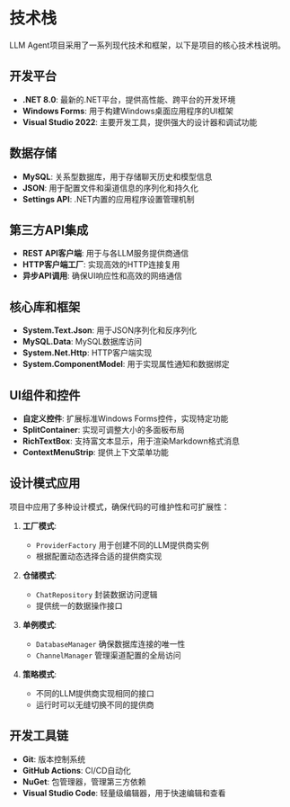 # 技术栈

LLM Agent项目采用了一系列现代技术和框架，以下是项目的核心技术栈说明。

## 开发平台

- **.NET 8.0**: 最新的.NET平台，提供高性能、跨平台的开发环境
- **Windows Forms**: 用于构建Windows桌面应用程序的UI框架
- **Visual Studio 2022**: 主要开发工具，提供强大的设计器和调试功能

## 数据存储

- **MySQL**: 关系型数据库，用于存储聊天历史和模型信息
- **JSON**: 用于配置文件和渠道信息的序列化和持久化
- **Settings API**: .NET内置的应用程序设置管理机制

## 第三方API集成

- **REST API客户端**: 用于与各LLM服务提供商通信
- **HTTP客户端工厂**: 实现高效的HTTP连接复用
- **异步API调用**: 确保UI响应性和高效的网络通信

## 核心库和框架

- **System.Text.Json**: 用于JSON序列化和反序列化
- **MySQL.Data**: MySQL数据库访问
- **System.Net.Http**: HTTP客户端实现
- **System.ComponentModel**: 用于实现属性通知和数据绑定

## UI组件和控件

- **自定义控件**: 扩展标准Windows Forms控件，实现特定功能
- **SplitContainer**: 实现可调整大小的多面板布局
- **RichTextBox**: 支持富文本显示，用于渲染Markdown格式消息
- **ContextMenuStrip**: 提供上下文菜单功能

## 设计模式应用

项目中应用了多种设计模式，确保代码的可维护性和可扩展性：

1. **工厂模式**: 
   - `ProviderFactory` 用于创建不同的LLM提供商实例
   - 根据配置动态选择合适的提供商实现

2. **仓储模式**:
   - `ChatRepository` 封装数据访问逻辑
   - 提供统一的数据操作接口

3. **单例模式**:
   - `DatabaseManager` 确保数据库连接的唯一性
   - `ChannelManager` 管理渠道配置的全局访问

4. **策略模式**:
   - 不同的LLM提供商实现相同的接口
   - 运行时可以无缝切换不同的提供商

## 开发工具链

- **Git**: 版本控制系统
- **GitHub Actions**: CI/CD自动化
- **NuGet**: 包管理器，管理第三方依赖
- **Visual Studio Code**: 轻量级编辑器，用于快速编辑和查看 